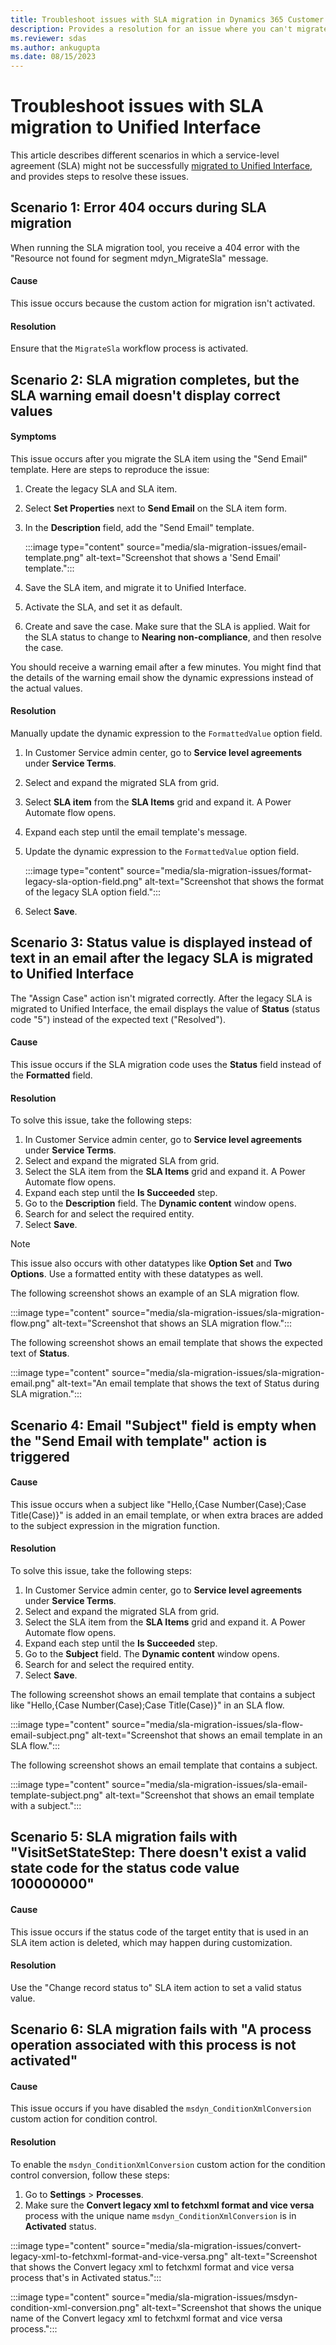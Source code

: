 ```yaml
---
title: Troubleshoot issues with SLA migration in Dynamics 365 Customer Service
description: Provides a resolution for an issue where you can't migrate SLAs to Unified Interface in Microsoft Dynamics 365 Customer Service.
ms.reviewer: sdas
ms.author: ankugupta
ms.date: 08/15/2023
---
```

# Troubleshoot issues with SLA migration to Unified Interface

This article describes different scenarios in which a service-level agreement (SLA) might not be successfully [migrated to Unified Interface](/dynamics365/customer-service/migrate-automatic-record-creation-and-sla-agreements#migrate-automatic-record-creation-rules-and-service-level-agreements), and provides steps to resolve these issues.

## Scenario 1: Error 404 occurs during SLA migration

When running the SLA migration tool, you receive a 404 error with the "Resource not found for segment mdyn_MigrateSla" message.

#### Cause

This issue occurs because the custom action for migration isn't activated.

#### Resolution

Ensure that the `MigrateSla` workflow process is activated.

## Scenario 2: SLA migration completes, but the SLA warning email doesn't display correct values

#### Symptoms

This issue occurs after you migrate the SLA item using the "Send Email" template. Here are steps to reproduce the issue:

1. Create the legacy SLA and SLA item.
2. Select **Set Properties** next to **Send Email** on the SLA item form.
3. In the **Description** field, add the "Send Email" template.

   :::image type="content" source="media/sla-migration-issues/email-template.png" alt-text="Screenshot that shows a 'Send Email' template.":::

4. Save the SLA item, and migrate it to Unified Interface.
5. Activate the SLA, and set it as default.
6. Create and save the case. Make sure that the SLA is applied. Wait for the SLA status to change to **Nearing non-compliance**, and then resolve the case.

You should receive a warning email after a few minutes. You might find that the details of the warning email show the dynamic expressions instead of the actual values.

#### Resolution

Manually update the dynamic expression to the `FormattedValue` option field.

1. In Customer Service admin center, go to **Service level agreements** under **Service Terms**.
2. Select and expand the migrated SLA from grid.
3. Select **SLA item** from the **SLA Items** grid and expand it. A Power Automate flow opens.
4. Expand each step until the email template's message.
5. Update the dynamic expression to the `FormattedValue` option field.

   :::image type="content" source="media/sla-migration-issues/format-legacy-sla-option-field.png" alt-text="Screenshot that shows the format of the legacy SLA option field.":::

6. Select **Save**.

## Scenario 3: Status value is displayed instead of text in an email after the legacy SLA is migrated to Unified Interface

The "Assign Case" action isn't migrated correctly. After the legacy SLA is migrated to Unified Interface, the email displays the value of **Status** (status code "5") instead of the expected text ("Resolved").

#### Cause

This issue occurs if the SLA migration code uses the **Status** field instead of the **Formatted** field.

#### Resolution

To solve this issue, take the following steps:

1. In Customer Service admin center, go to **Service level agreements** under **Service Terms**.
2. Select and expand the migrated SLA from grid.
3. Select the SLA item from the **SLA Items** grid and expand it. A Power Automate flow opens.
4. Expand each step until the **Is Succeeded** step.
5. Go to the **Description** field. The **Dynamic content** window opens.
6. Search for and select the required entity.
7. Select **Save**.

> [!NOTE]
> This issue also occurs with other datatypes like **Option Set** and **Two Options**. Use a formatted entity with these datatypes as well.

The following screenshot shows an example of an SLA migration flow.

:::image type="content" source="media/sla-migration-issues/sla-migration-flow.png" alt-text="Screenshot that shows an SLA migration flow.":::

The following screenshot shows an email template that shows the expected text of **Status**.

:::image type="content" source="media/sla-migration-issues/sla-migration-email.png" alt-text="An email template that shows the text of Status during SLA migration.":::

## Scenario 4: Email "Subject" field is empty when the "Send Email with template" action is triggered

#### Cause

This issue occurs when a subject like "Hello,{Case Number(Case);Case Title(Case)}" is added in an email template, or when extra braces are added to the subject expression in the migration function.

#### Resolution

To solve this issue, take the following steps:

1. In Customer Service admin center, go to **Service level agreements** under **Service Terms**.
2. Select and expand the migrated SLA from grid.
3. Select the SLA item from the **SLA Items** grid and expand it. A Power Automate flow opens.
4. Expand each step until the **Is Succeeded** step.
5. Go to the **Subject** field. The **Dynamic content** window opens.
6. Search for and select the required entity.
7. Select **Save**.

The following screenshot shows an email template that contains a subject like "Hello,{Case Number(Case);Case Title(Case)}" in an SLA flow.

:::image type="content" source="media/sla-migration-issues/sla-flow-email-subject.png" alt-text="Screenshot that shows an email template in an SLA flow.":::

The following screenshot shows an email template that contains a subject.

:::image type="content" source="media/sla-migration-issues/sla-email-template-subject.png" alt-text="Screenshot that shows an email template with a subject.":::

## Scenario 5: SLA migration fails with "VisitSetStateStep: There doesn't exist a valid state code for the status code value 100000000"

#### Cause

This issue occurs if the status code of the target entity that is used in an SLA item action is deleted, which may happen during customization.

#### Resolution

Use the "Change record status to" SLA item action to set a valid status value.

## Scenario 6: SLA migration fails with "A process operation associated with this process is not activated"

#### Cause

This issue occurs if you have disabled the `msdyn_ConditionXmlConversion` custom action for condition control.

#### Resolution

To enable the `msdyn_ConditionXmlConversion` custom action for the condition control conversion, follow these steps:

1. Go to **Settings** > **Processes**.
2. Make sure the **Convert legacy xml to fetchxml format and vice versa** process with the unique name `msdyn_ConditionXmlConversion` is in **Activated** status.

:::image type="content" source="media/sla-migration-issues/convert-legacy-xml-to-fetchxml-format-and-vice-versa.png" alt-text="Screenshot that shows the Convert legacy xml to fetchxml format and vice versa process that's in Activated status.":::

:::image type="content" source="media/sla-migration-issues/msdyn-condition-xml-conversion.png" alt-text="Screenshot that shows the unique name of the Convert legacy xml to fetchxml format and vice versa process.":::
